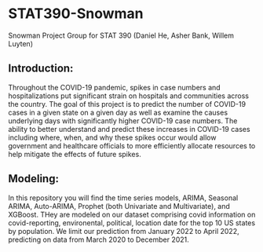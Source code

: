 # STAT390-Snowman
Snowman Project Group for STAT 390 (Daniel He, Asher Bank, Willem Luyten)

## Introduction:

Throughout the COVID-19 pandemic, spikes in case numbers and hospitalizations put significant strain on hospitals and communities across the country. The goal of this project is to predict the number of COVID-19 cases in a given state on a given day as well as examine the causes underlying days with significantly higher COVID-19 case numbers. The ability to better understand and predict these increases in COVID-19 cases including where, when, and why these spikes occur would allow government and healthcare officials to more efficiently allocate resources to help mitigate the effects of future spikes.

## Modeling: 

In this repository you will find the time series models, ARIMA, Seasonal ARIMA, Auto-ARIMA, Prophet (both Univariate and Multivariate), and XGBoost. THey are modeled on our dataset comprising covid information on covid-reporting, environental, political, location date for the top 10 US states by population. We limit our prediction from January 2022 to April 2022, predicting on data from March 2020 to December 2021. 
